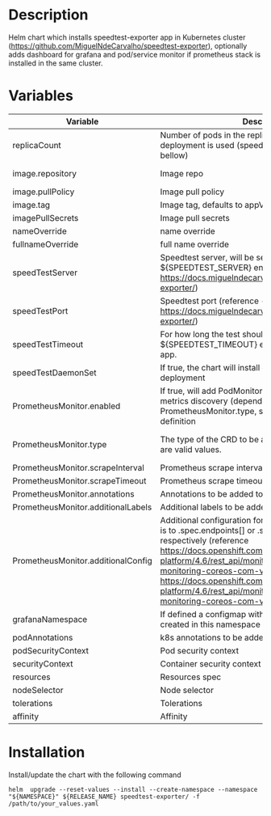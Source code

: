 # Description
Helm chart which installs speedtest-exporter app in Kubernetes cluster (https://github.com/MiguelNdeCarvalho/speedtest-exporter), optionally adds dashboard for grafana and pod/service monitor if prometheus stack is installed in the same cluster. 

# Variables
| Variable | Description | Default | Required | Versions | 
|--|--|--|--|--|
| replicaCount | Number of pods in the repliceset. Makes sense if deployment is used (speedTestDaemonSet=false, see bellow) | No | 0.0.1 |
| image.repository | Image repo | ghcr.io/miguelndecarvalho/speedtest-exporter | No | 0.0.1 |
| image.pullPolicy | Image pull policy | IfNotPresent | No | 0.0.1 |
| image.tag | Image tag, defaults to appVersion in Chart.yaml | "" | No | 0.0.1 |
| imagePullSecrets | Image pull secrets | [] | No | 0.0.1 |
| nameOverride | name override | "" | No | 0.0.1 |
| fullnameOverride | full name override | "" | No | 0.0.1 |
| speedTestServer | Speedtest server, will be set as ${SPEEDTEST_SERVER} environment (reference - https://docs.miguelndecarvalho.pt/projects/speedtest-exporter/) | "" | No | 0.0.1 |
| speedTestPort | Speedtest port (reference - https://docs.miguelndecarvalho.pt/projects/speedtest-exporter/) | 9798 | No | 0.0.1 |
| speedTestTimeout | For how long the test should run. Sets ${SPEEDTEST_TIMEOUT} environment for the exporter app. | 90 | No | 0.0.1 |
| speedTestDaemonSet | If true, the chart will install daemonset instead of deployment | false | No | 0.0.1 |
| PrometheusMonitor.enabled | If true, will add PodMonitor or ServiceMonitor CRD for metrics discovery (depending on the value of PrometheusMonitor.type, see bollow) custom resource definition| false | No | 0.0.1 |
| PrometheusMonitor.type | The type of the CRD to be added. Only service and pod are valid values. | service | Yes, if PrometheusMonitor.enabled is true| 0.0.1 |
| PrometheusMonitor.scrapeInterval | Prometheus scrape interval | 10m | No | 0.0.1 |
| PrometheusMonitor.scrapeTimeout | Prometheus scrape timeout | 91s | No | 0.0.1 |
| PrometheusMonitor.annotations | Annotations to be added to the CRD | {} | No | 0.0.1 |
| PrometheusMonitor.additionalLabels | Additional labels to be added to the CRD | {} | No | 0.0.1 |
| PrometheusMonitor.additionalConfig | Additional configuration for the CRD. Will be added as is to .spec.endpoints[] or .spec.podMetricsEndpoints[] respectively (reference https://docs.openshift.com/container-platform/4.6/rest_api/monitoring_apis/servicemonitor-monitoring-coreos-com-v1.html and https://docs.openshift.com/container-platform/4.6/rest_api/monitoring_apis/podmonitor-monitoring-coreos-com-v1.html)| [] | No | 0.0.1 |
| grafanaNamespace | If defined a configmap with grafana dashboard will be created in this namespace | "" | No | 0.0.1 |
| podAnnotations | k8s annotations to be added to the pods |{} | No | 0.0.1 |
| podSecurityContext | Pod security context | {} | No | 0.0.1 |
| securityContext | Container security context | {} | No | 0.0.1 |
| resources | Resources spec | {} | No | 0.0.1 |
| nodeSelector | Node selector | {} | No | 0.0.1 |
| tolerations | Tolerations | [] | No | 0.0.1 |
| affinity | Affinity | {} | No | 0.0.1 |




# Installation
Install/update the chart with the following command

    helm  upgrade --reset-values --install --create-namespace --namespace "${NAMESPACE}" ${RELEASE_NAME} speedtest-exporter/ -f /path/to/your_values.yaml

